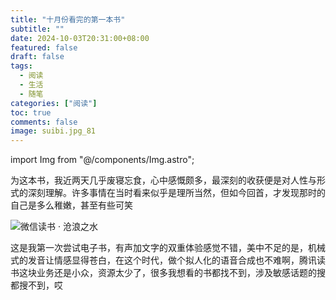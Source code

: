 ```yaml
---
title: "十月份看完的第一本书"
subtitle: ""
date: 2024-10-03T20:31:00+08:00
featured: false
draft: false
tags:
  - 阅读
  - 生活
  - 随笔
categories: ["阅读"]
toc: true
comments: false
image: suibi.jpg_81
---
```

import Img from "@/components/Img.astro";

为这本书，我近两天几乎废寝忘食，心中感慨颇多，最深刻的收获便是对人性与形式的深刻理解。许多事情在当时看来似乎是理所当然，但如今回首，才发现那时的自己是多么稚嫩，甚至有些可笑

<Img src="663e799114e3e4e30ff447394fbc284.jpg" alt="微信读书 · 沧浪之水" exif={false} />

这是我第一次尝试电子书，有声加文字的双重体验感觉不错，美中不足的是，机械式的发音让情感显得苍白，在这个时代，做个拟人化的语音合成也不难啊，腾讯读书这块业务还是小众，资源太少了，很多我想看的书都找不到，涉及敏感话题的搜都搜不到，哎